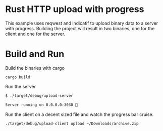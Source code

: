 # Rust HTTP upload with progress

This example uses reqwest and indicatif to upload binary data to a server with progress. Building the project will result in two binaries, one for the client and one for the server.

# Build and Run

Build the binaries with cargo

`cargo build`

Run the server

```bash
$ ./target/debug/upload-server

Server running on 0.0.0.0:3030 🚀
```

Run the client on a decent sized file and watch the progress bar cruise.

```bash
./target/debug/upload-client upload ~/Downloads/archive.zip
```

